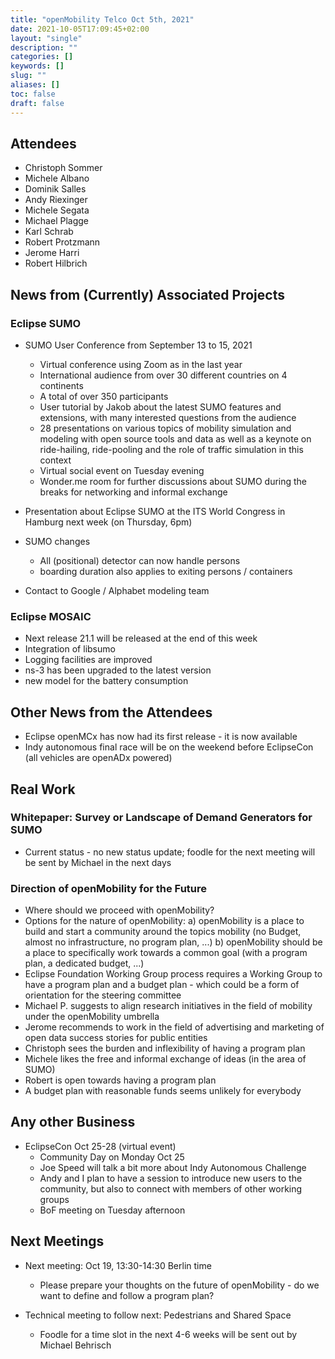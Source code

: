 ```yaml
---
title: "openMobility Telco Oct 5th, 2021"
date: 2021-10-05T17:09:45+02:00
layout: "single"
description: ""
categories: []
keywords: []
slug: ""
aliases: []
toc: false
draft: false
---
```


## Attendees

- Christoph Sommer
- Michele Albano
- Dominik Salles
- Andy Riexinger
- Michele Segata
- Michael Plagge
- Karl Schrab
- Robert Protzmann
- Jerome Harri
- Robert Hilbrich

## News from (Currently) Associated Projects

### Eclipse SUMO

- SUMO User Conference from September 13 to 15, 2021
  - Virtual conference using Zoom as in the last year
  - International audience from over 30 different countries on 4 continents
  - A total of over 350 participants
  - User tutorial by Jakob about the latest SUMO features and extensions, with many interested questions from the audience
  - 28 presentations on various topics of mobility simulation and modeling with open source tools and data as well as a keynote on ride-hailing, ride-pooling and the role of traffic simulation in this context
  - Virtual social event on Tuesday evening
  - Wonder.me room for further discussions about SUMO during the breaks for networking and informal exchange

- Presentation about Eclipse SUMO at the ITS World Congress in Hamburg next week (on Thursday, 6pm)

- SUMO changes
  - All (positional) detector can now handle persons
  - boarding duration also applies to exiting persons / containers

- Contact to Google / Alphabet modeling team

### Eclipse MOSAIC

- Next release 21.1 will be released at the end of this week
- Integration of libsumo
- Logging facilities are improved
- ns-3 has been upgraded to the latest version
- new model for the battery consumption

## Other News from the Attendees

- Eclipse openMCx has now had its first release - it is now available
- Indy autonomous final race will be on the weekend before EclipseCon (all vehicles are openADx powered)

## Real Work

### Whitepaper: Survey or Landscape of Demand Generators for SUMO

- Current status - no new status update; foodle for the next meeting will be sent by Michael in the next days

### Direction of openMobility for the Future

- Where should we proceed with openMobility?
- Options for the nature of openMobility:
  a) openMobility is a place to build and start a community around the topics mobility (no Budget, almost no infrastructure, no program plan, ...)
  b) openMobility should be a place to specifically work towards a common goal (with a program plan, a dedicated budget, ...)
- Eclipse Foundation Working Group process requires a Working Group to have a program plan and a budget plan - which could be a form of orientation for the steering committee
- Michael P. suggests to align research initiatives in the field of mobility under the openMobility umbrella
- Jerome recommends to work in the field of advertising and marketing of open data success stories for public entities
- Christoph sees the burden and inflexibility of having a program plan
- Michele likes the free and informal exchange of ideas (in the area of SUMO)
- Robert is open towards having a program plan
- A budget plan with reasonable funds seems unlikely for everybody

## Any other Business

- EclipseCon Oct 25-28 (virtual event)
  - Community Day on Monday Oct 25
  - Joe Speed will talk a bit more about Indy Autonomous Challenge
  - Andy and I plan to have a session to introduce new users to the community, but also to connect with members of other working groups
  - BoF meeting on Tuesday afternoon

## Next Meetings

- Next meeting: Oct 19, 13:30-14:30 Berlin time
  - Please prepare your thoughts on the future of openMobility - do we want to define and follow a program plan? 

- Technical meeting to follow next: Pedestrians and Shared Space
  - Foodle for a time slot in the next 4-6 weeks will be sent out by Michael Behrisch
